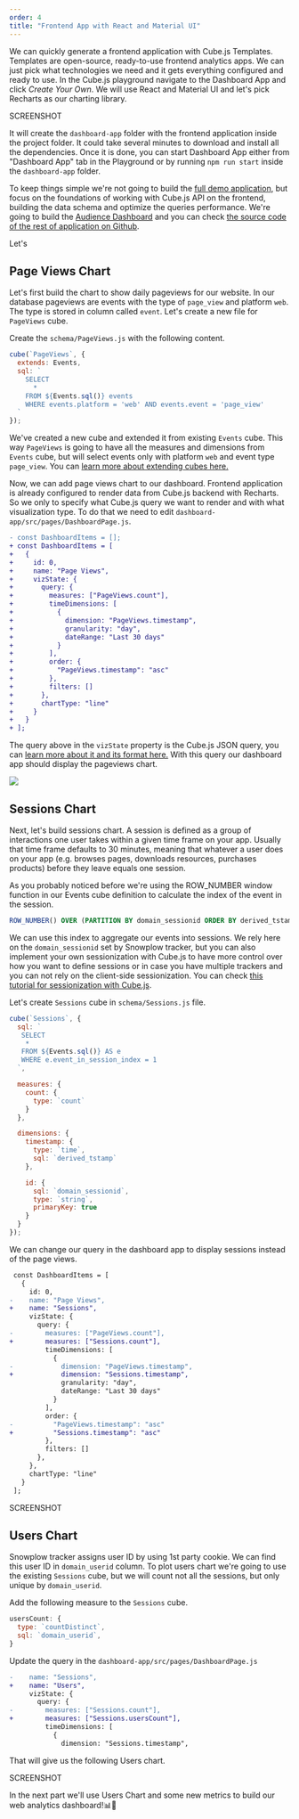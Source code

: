 ```yaml
---
order: 4
title: "Frontend App with React and Material UI"
---
```


We can quickly generate a frontend application with Cube.js Templates. Templates are open-source, ready-to-use frontend analytics apps. We can just pick what technologies we need and it gets everything configured and ready to use. In the Cube.js playground navigate to the Dashboard App and click *Create Your Own*. We will use React and Material UI and let's pick Recharts as our charting library.

SCREENSHOT

It will create the `dashboard-app` folder with the frontend application inside the project folder. It could take several minutes to download and install all the dependencies. Once it is done, you can start Dashboard App either from "Dashboard App" tab in the Playground or by running `npm run start` inside the `dashboard-app` folder.

To keep things simple we're not going to build the [full demo
application](https://web-analytics-demo.cube.dev/), but
focus on the foundations of working with Cube.js API on the frontend, building the data schema and optimize the queries performance. We're going to build the [Audience Dashboard](https://web-analytics-demo.cube.dev/) and you can check [the source code of the rest of application on Github](https://github.com/cube-js/cube.js/tree/master/examples/web-analytics).


Let's

## Page Views Chart

Let's first build the chart to show daily pageviews for our website. In our
database pageviews are events with the type of `page_view` and platform `web`.
The type is stored in column called `event`. Let's create a new file for
`PageViews` cube.

Create the `schema/PageViews.js` with the following content.

```javascript
cube(`PageViews`, {
  extends: Events,
  sql: `
    SELECT
      *
    FROM ${Events.sql()} events
    WHERE events.platform = 'web' AND events.event = 'page_view'
  `
});
```

We've created a new cube and extended it from existing `Events` cube. This way
`PageViews` is going to have all the measures and dimensions from `Events` cube,
but will select events only with platform `web` and event type `page_view`.
You can [learn more about extending cubes here.](https://cube.dev/docs/extending-cubes)


Now, we can add page views chart to our dashboard.  Frontend application is already
configured to render data from Cube.js backend with Recharts. So we only to
specify what Cube.js query we want to render and with what visualization type.
To do that we need to edit `dashboard-app/src/pages/DashboardPage.js`.

```diff
- const DashboardItems = [];
+ const DashboardItems = [
+   {
+     id: 0,
+     name: "Page Views",
+     vizState: {
+       query: {
+         measures: ["PageViews.count"],
+         timeDimensions: [
+           {
+             dimension: "PageViews.timestamp",
+             granularity: "day",
+             dateRange: "Last 30 days"
+           }
+         ],
+         order: {
+           "PageViews.timestamp": "asc"
+         },
+         filters: []
+       },
+       chartType: "line"
+     }
+   }
+ ];
```

The query above in the `vizState` property is the Cube.js JSON query, you can
[learn more about it and its format here.](https://cube.dev/docs/query-format)
With this query our dashboard app should display the pageviews chart.

![](/images/4-screenshot-1.png)

## Sessions Chart

Next, let's build sessions chart. A session is defined as a group of interactions one user takes within a given time frame on your app. Usually that time frame defaults to 30 minutes, meaning that whatever a user does on your app (e.g. browses pages, downloads resources, purchases products) before they leave equals one session.

As you probably noticed before we're using the ROW_NUMBER window function in our
Events cube definition to calculate the index of the event in the session.

```sql
ROW_NUMBER() OVER (PARTITION BY domain_sessionid ORDER BY derived_tstamp) AS event_in_session_index
```

We can use this index to aggregate our events into sessions. We rely here on the `domain_sessionid` set by Snowplow tracker, but you can also implement your own sessionization with Cube.js to have more control over how you want to define sessions or in case you have multiple trackers and you can not rely on the client-side sessionization. You can check [this tutorial for sessionization with Cube.js](https://cube.dev/docs/event-analytics).

Let's create `Sessions` cube in `schema/Sessions.js` file.

```javascript
cube(`Sessions`, {
  sql: `
   SELECT
    *
   FROM ${Events.sql()} AS e
   WHERE e.event_in_session_index = 1
  `,

  measures: {
    count: {
      type: `count`
    }
  },

  dimensions: {
    timestamp: {
      type: `time`,
      sql: `derived_tstamp`
    },

    id: {
      sql: `domain_sessionid`,
      type: `string`,
      primaryKey: true
    }
  }
});
```

We can change our query in the dashboard app to display sessions instead of the page views.

```diff
 const DashboardItems = [
   {
     id: 0,
-    name: "Page Views",
+    name: "Sessions",
     vizState: {
       query: {
-        measures: ["PageViews.count"],
+        measures: ["Sessions.count"],
         timeDimensions: [
           {
-            dimension: "PageViews.timestamp",
+            dimension: "Sessions.timestamp",
             granularity: "day",
             dateRange: "Last 30 days"
           }
         ],
         order: {
-          "PageViews.timestamp": "asc"
+          "Sessions.timestamp": "asc"
         },
         filters: []
       },
     },
     chartType: "line"
   }
 ];
```

SCREENSHOT

## Users Chart

Snowplow tracker assigns user ID by using 1st party cookie. We can find this
user ID in `domain_userid` column. To plot users chart we're going to use the existing `Sessions` cube, but we will count not all the sessions, but only unique by `domain_userid`.

Add the following measure to the `Sessions` cube.

```javascript
usersCount: {
  type: `countDistinct`,
  sql: `domain_userid`,
}
```

Update the query in the `dashboard-app/src/pages/DashboardPage.js`

```diff
-    name: "Sessions",
+    name: "Users",
     vizState: {
       query: {
-        measures: ["Sessions.count"],
+        measures: ["Sessions.usersCount"],
         timeDimensions: [
           {
             dimension: "Sessions.timestamp",
```

That will give us the following Users chart.

SCREENSHOT

In the next part we'll use Users Chart and some new metrics to build our web analytics dashboard!📊🎉

